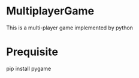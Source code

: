 # MultiplayerGame
This is a multi-player game implemented by python

# Prequisite
pip install pygame
